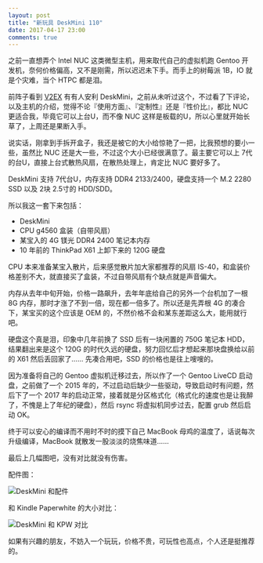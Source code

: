 ```yaml
---
layout: post
title: "新玩具 DeskMini 110"
date: 2017-04-17 23:00
comments: true
---
```


之前一直想弄个 Intel NUC 这类微型主机，用来取代自己的虚拟机跑 Gentoo 开发机，奈何价格偏高，又不是刚需，所以迟迟未下手。而手上的树莓派 1B，IO 就是个灾难，当个 HTPC 都是泪。

前阵子看到 [V2EX](https://www.v2ex.com/t/350416) 有有人安利 DeskMini，之前从未听过这个，不过看了下评论，以及主机的介绍，觉得不论『使用方面』、『定制性』还是『性价比』，都比 NUC 更适合我，毕竟它可以上台U，而不像 NUC 这样是板载的U，所以心里就开始长草了，上周还是果断入手。

说实话，刚拿到手拆开盒子，我还是被它的大小给惊艳了一把，比我预想的要小一些，虽然比 NUC 还是大一些，不过这个大小已经很满意了。最主要它可以上 7代的台U，直接上台式散热风扇，在散热处理上，肯定比 NUC 要好多了。

DeskMini 支持 7代台U，内存支持 DDR4 2133/2400，硬盘支持一个 M.2 2280 SSD 以及 2块 2.5寸的 HDD/SDD。

所以我这一套下来包括：

* DeskMini
* CPU g4560 盒装（自带风扇）
* 某宝入的 4G 镁光 DDR4 2400 笔记本内存
* 10 年前的 ThinkPad X61 上卸下来的 120G 硬盘

CPU 本来准备某宝入散片，后来感觉散片加大家都推荐的风扇 IS-40，和盒装价格差别不大，就直接买了盒装，不过自带风扇有个缺点就是声音偏大。

内存从去年中旬开始，价格一路飙升，去年年底给自己的另外一个台机加了一根 8G 内存，那时才涨了不到一倍，现在都一倍多了。所以还是先弄根 4G 的凑合下，某宝买的这个应该是 OEM 的，不然价格不会和某东差距这么大，能用就行吧。

硬盘这个真是泪，印象中几年前换了 SSD 后有一块闲置的 750G 笔记本 HDD，结果翻出来是这个 120G 的时代久远的硬盘，努力回忆后才想起来那块盘换给以前的 X61 然后丢回家了…… 先凑合用吧，SSD 的价格也是往上嗖嗖的。

因为准备将自己的 Gentoo 虚拟机迁移过去，所以作了一个 Gentoo LiveCD 启动盘，之前做了一个 2015 年的，不过启动后缺少一些驱动，导致启动时有问题，然后下了一个 2017 年的启动正常，接着就是分区格式化（格式化的速度也是让我醉了，不愧是上了年纪的硬盘），然后 rsync 将虚拟机同步过去，配置 grub 然后启动 OK。

终于可以安心的编译而不用时不时的摸下自己 MacBook 母鸡的温度了，话说每次升级编译，MacBook 就散发一股淡淡的烧焦味道……

最后上几幅图吧，没有对比就没有伤害。

配件图：

![DeskMini 和配件](https://tankywoo-wb.b0.upaiyun.com/deskmini/deskmini-1.jpeg)

和 Kindle Paperwhite 的大小对比：

![DeskMini 和 KPW 对比](https://tankywoo-wb.b0.upaiyun.com/deskmini/deskmini-2.jpeg)

<!-- ![DeskMini 和 KPW 对比](https://tankywoo-wb.b0.upaiyun.com/deskmini/deskmini-3.jpeg) -->

如果有兴趣的朋友，不妨入一个玩玩，价格不贵，可玩性也高点，个人还是挺推荐的。
